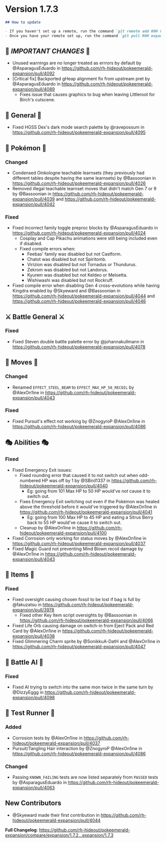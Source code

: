 # Version 1.7.3

```md
## How to update

- If you haven't set up a remote, run the command `git remote add RHH https://github.com/rh-hideout/pokeemerald-expansion`.
- Once you have your remote set up, run the command `git pull RHH expansion/1.7.3`.
```

## 🌋 _IMPORTANT CHANGES_ 🌋

- Unused warnings are no longer treated as errrors by default by @AsparagusEduardo in https://github.com/rh-hideout/pokeemerald-expansion/pull/4092
- [Critical fix] Backported gHeap alignment fix from upstream pret by @AsparagusEduardo in https://github.com/rh-hideout/pokeemerald-expansion/pull/4089
  - Fixes issue that causes graphics to bug when leaving Littleroot for Birch's cutscene.

## 🧬 General 🧬

- Fixed HGSS Dex's dark mode search palette by @ravepossum in https://github.com/rh-hideout/pokeemerald-expansion/pull/4095

## 🐉 Pokémon 🐉

### Changed

- Condensed Oinkologne teachable learnsets (they previously had different tables despite having the same learnsets) by @Bassoonian in https://github.com/rh-hideout/pokeemerald-expansion/pull/4026
- Removed illegal teachable learnset moves that didn't match Gen 7 or 9 by @Bassoonian in https://github.com/rh-hideout/pokeemerald-expansion/pull/4039 and https://github.com/rh-hideout/pokeemerald-expansion/pull/4042

### Fixed

- Fixed incorrect family toggle preproc blocks by @AsparagusEduardo in https://github.com/rh-hideout/pokeemerald-expansion/pull/4024
  - Cosplay and Cap Pikachu animations were still being included even if disabled.
  - Fixed compile errors when:
    - Feebas' family was disabled but not Castform.
    - Chatot was disabled but not Spiritomb.
    - Virizion was disabled but not Tornadus or Thundurus.
    - Zekrom was disabled but not Landorus.
    - Kyurem was disabled but not Keldeo or Meloetta.
    - Wishiwashi was disabled but not Rockruff.
- Fixed compile error when disabling Gen 4 cross-evolutions while having Kingdra enabled by @Skyeward and @Bassoonian in https://github.com/rh-hideout/pokeemerald-expansion/pull/4044 and https://github.com/rh-hideout/pokeemerald-expansion/pull/4046

## ⚔️ Battle General ⚔️

### Fixed

- Fixed Steven double battle palette error by @johannakullmann in https://github.com/rh-hideout/pokeemerald-expansion/pull/4078

## 🤹 Moves 🤹

### Changed

- Renamed `EFFECT_STEEL_BEAM` to `EFFECT_MAX_HP_50_RECOIL` by @AlexOn1ine in https://github.com/rh-hideout/pokeemerald-expansion/pull/4043

### Fixed

- Fixed Pursuit's effect not working by @ZnogyroP @AlexOn1ine in https://github.com/rh-hideout/pokeemerald-expansion/pull/4086

## 🎭 Abilities 🎭

### Fixed

- Fixed Emergency Exit issues:
  - Fixed rounding error that caused it to not switch out when odd-numbered HP was off by 1 by @SBird1337 in https://github.com/rh-hideout/pokeemerald-expansion/pull/4040
    - Eg: going from 101 Max HP to 50 HP would've _not_ cause it to switch out.
  - Fixes Emergency Exit switching out even if the Pokémon was healed above the threshold before it would've triggered by @AlexOn1ine in https://github.com/rh-hideout/pokeemerald-expansion/pull/4041
    - Eg: going from 100 Max HP to 45 HP and eating a Sitrus Berry back to 55 HP would've cause it to switch out.
  - Cleanup by @AlexOn1ine in https://github.com/rh-hideout/pokeemerald-expansion/pull/4100
- Fixed Corrosion only working for status moves by @AlexOn1ine in https://github.com/rh-hideout/pokeemerald-expansion/pull/4037
- Fixed Magic Guard not preventing Mind Blown recoil damage by @AlexOn1ine in https://github.com/rh-hideout/pokeemerald-expansion/pull/4043

## 🧶 Items 🧶

### Fixed

- Fixed oversight causing chosen fossil to be lost if bag is full by @fakuzatsu in https://github.com/rh-hideout/pokeemerald-expansion/pull/3978
  - Fixed other Key Item script oversights by @Bassoonian in https://github.com/rh-hideout/pokeemerald-expansion/pull/4066
- Fixed Life Orb causing damage on switch-in from Eject Pack and Red Card by @AlexOn1ine in https://github.com/rh-hideout/pokeemerald-expansion/pull/4038
- Fixed Glimmering Charm sprite by @SonikkuA-DatH and @AlexOn1ine in https://github.com/rh-hideout/pokeemerald-expansion/pull/4047

## 🤖 Battle AI 🤖

### Fixed

- Fixed AI trying to switch into the same mon twice in the same turn by @DizzyEggg in https://github.com/rh-hideout/pokeemerald-expansion/pull/4098

## 🧪 Test Runner 🧪

### Added

- Corrosion tests by @AlexOn1ine in https://github.com/rh-hideout/pokeemerald-expansion/pull/4037
- Pursuit/Tangling Hair interaction by @ZnogyroP @AlexOn1ine in https://github.com/rh-hideout/pokeemerald-expansion/pull/4086

### Changed

- Passing `KNOWN_FAILING` tests are now listed separately from `PASSED` tests by @AsparagusEduardo in https://github.com/rh-hideout/pokeemerald-expansion/pull/4063

## New Contributors

- @Skyeward made their first contribution in https://github.com/rh-hideout/pokeemerald-expansion/pull/4044

**Full Changelog**: https://github.com/rh-hideout/pokeemerald-expansion/compare/expansion/1.7.2...expansion/1.7.3

<!--Last PR: 4098-->

